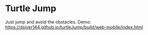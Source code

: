# Turtle Jump
Just jump and avoid the obstacles.
Demo: https://dsiver144.github.io/turtleJump/build/web-mobile/index.html